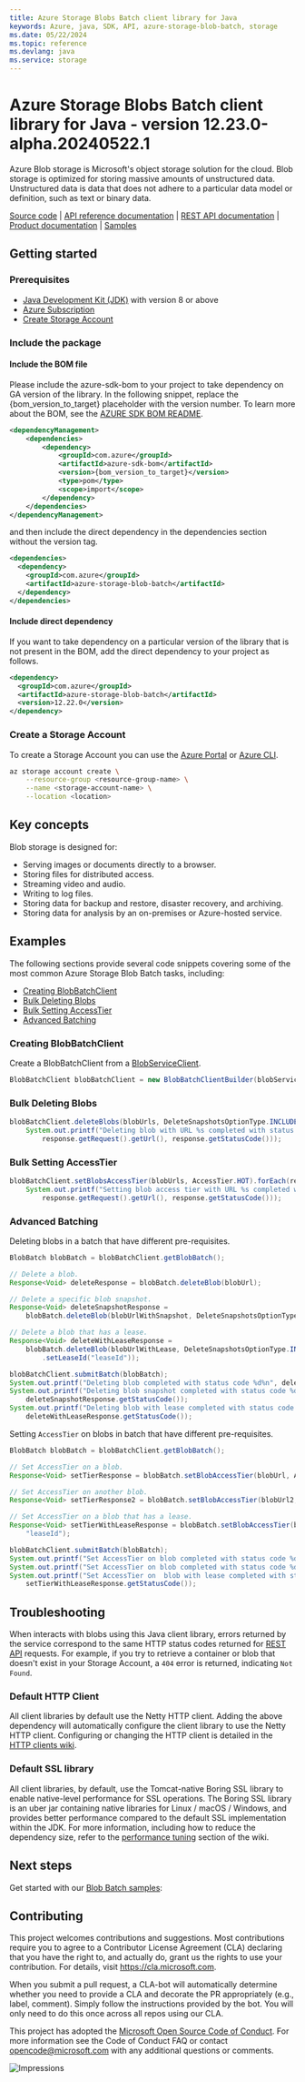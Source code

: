 ```yaml
---
title: Azure Storage Blobs Batch client library for Java
keywords: Azure, java, SDK, API, azure-storage-blob-batch, storage
ms.date: 05/22/2024
ms.topic: reference
ms.devlang: java
ms.service: storage
---
```

# Azure Storage Blobs Batch client library for Java - version 12.23.0-alpha.20240522.1 


Azure Blob storage is Microsoft's object storage solution for the cloud. Blob
storage is optimized for storing massive amounts of unstructured data.
Unstructured data is data that does not adhere to a particular data model or
definition, such as text or binary data.

[Source code][source] | [API reference documentation][docs] | [REST API documentation][rest_docs] | [Product documentation][product_docs] | [Samples][samples]

## Getting started

### Prerequisites

- [Java Development Kit (JDK)][jdk] with version 8 or above
- [Azure Subscription][azure_subscription]
- [Create Storage Account][storage_account]

### Include the package

#### Include the BOM file

Please include the azure-sdk-bom to your project to take dependency on GA version of the library. In the following snippet, replace the {bom_version_to_target} placeholder with the version number.
To learn more about the BOM, see the [AZURE SDK BOM README](https://github.com/Azure/azure-sdk-for-java/blob/main/sdk/boms/azure-sdk-bom/README.md).

```xml
<dependencyManagement>
    <dependencies>
        <dependency>
            <groupId>com.azure</groupId>
            <artifactId>azure-sdk-bom</artifactId>
            <version>{bom_version_to_target}</version>
            <type>pom</type>
            <scope>import</scope>
        </dependency>
    </dependencies>
</dependencyManagement>
```
and then include the direct dependency in the dependencies section without the version tag.

```xml
<dependencies>
  <dependency>
    <groupId>com.azure</groupId>
    <artifactId>azure-storage-blob-batch</artifactId>
  </dependency>
</dependencies>
```

#### Include direct dependency
If you want to take dependency on a particular version of the library that is not present in the BOM,
add the direct dependency to your project as follows.

[//]: # ({x-version-update-start;com.azure:azure-storage-blob-batch;current})
```xml
<dependency>
  <groupId>com.azure</groupId>
  <artifactId>azure-storage-blob-batch</artifactId>
  <version>12.22.0</version>
</dependency>
```
[//]: # ({x-version-update-end})

### Create a Storage Account
To create a Storage Account you can use the [Azure Portal][azure_portal] or [Azure CLI][storage_account_create_cli].

```bash
az storage account create \
    --resource-group <resource-group-name> \
    --name <storage-account-name> \
    --location <location>
```

## Key concepts

Blob storage is designed for:

- Serving images or documents directly to a browser.
- Storing files for distributed access.
- Streaming video and audio.
- Writing to log files.
- Storing data for backup and restore, disaster recovery, and archiving.
- Storing data for analysis by an on-premises or Azure-hosted service.

## Examples

The following sections provide several code snippets covering some of the most common Azure Storage Blob Batch tasks, including:

- [Creating BlobBatchClient](#creating-blobbatchclient)
- [Bulk Deleting Blobs](#bulk-deleting-blobs)
- [Bulk Setting AccessTier](#bulk-setting-accesstier)
- [Advanced Batching](#advanced-batching)

### Creating BlobBatchClient

Create a BlobBatchClient from a [BlobServiceClient][blob_service_client].

```java readme-sample-creatingBlobBatchClient
BlobBatchClient blobBatchClient = new BlobBatchClientBuilder(blobServiceClient).buildClient();
```

### Bulk Deleting Blobs

```java readme-sample-bulkDeletingBlobs
blobBatchClient.deleteBlobs(blobUrls, DeleteSnapshotsOptionType.INCLUDE).forEach(response ->
    System.out.printf("Deleting blob with URL %s completed with status code %d%n",
        response.getRequest().getUrl(), response.getStatusCode()));
```

### Bulk Setting AccessTier

```java readme-sample-bulkSettingAccessTier
blobBatchClient.setBlobsAccessTier(blobUrls, AccessTier.HOT).forEach(response ->
    System.out.printf("Setting blob access tier with URL %s completed with status code %d%n",
        response.getRequest().getUrl(), response.getStatusCode()));
```

### Advanced Batching

Deleting blobs in a batch that have different pre-requisites.

```java readme-sample-advancedBatchingDelete
BlobBatch blobBatch = blobBatchClient.getBlobBatch();

// Delete a blob.
Response<Void> deleteResponse = blobBatch.deleteBlob(blobUrl);

// Delete a specific blob snapshot.
Response<Void> deleteSnapshotResponse =
    blobBatch.deleteBlob(blobUrlWithSnapshot, DeleteSnapshotsOptionType.ONLY, null);

// Delete a blob that has a lease.
Response<Void> deleteWithLeaseResponse =
    blobBatch.deleteBlob(blobUrlWithLease, DeleteSnapshotsOptionType.INCLUDE, new BlobRequestConditions()
        .setLeaseId("leaseId"));

blobBatchClient.submitBatch(blobBatch);
System.out.printf("Deleting blob completed with status code %d%n", deleteResponse.getStatusCode());
System.out.printf("Deleting blob snapshot completed with status code %d%n",
    deleteSnapshotResponse.getStatusCode());
System.out.printf("Deleting blob with lease completed with status code %d%n",
    deleteWithLeaseResponse.getStatusCode());
```

Setting `AccessTier` on blobs in batch that have different pre-requisites.

```java readme-sample-advancedBatchingSetTier
BlobBatch blobBatch = blobBatchClient.getBlobBatch();

// Set AccessTier on a blob.
Response<Void> setTierResponse = blobBatch.setBlobAccessTier(blobUrl, AccessTier.COOL);

// Set AccessTier on another blob.
Response<Void> setTierResponse2 = blobBatch.setBlobAccessTier(blobUrl2, AccessTier.ARCHIVE);

// Set AccessTier on a blob that has a lease.
Response<Void> setTierWithLeaseResponse = blobBatch.setBlobAccessTier(blobUrlWithLease, AccessTier.HOT,
    "leaseId");

blobBatchClient.submitBatch(blobBatch);
System.out.printf("Set AccessTier on blob completed with status code %d%n", setTierResponse.getStatusCode());
System.out.printf("Set AccessTier on blob completed with status code %d%n", setTierResponse2.getStatusCode());
System.out.printf("Set AccessTier on  blob with lease completed with status code %d%n",
    setTierWithLeaseResponse.getStatusCode());
```

## Troubleshooting

When interacts with blobs using this Java client library, errors returned by the service correspond to the same HTTP
status codes returned for [REST API][error_codes] requests. For example, if you try to retrieve a container or blob that
doesn't exist in your Storage Account, a `404` error is returned, indicating `Not Found`.

### Default HTTP Client
All client libraries by default use the Netty HTTP client. Adding the above dependency will automatically configure
the client library to use the Netty HTTP client. Configuring or changing the HTTP client is detailed in the
[HTTP clients wiki](https://github.com/Azure/azure-sdk-for-java/wiki/HTTP-clients).

### Default SSL library
All client libraries, by default, use the Tomcat-native Boring SSL library to enable native-level performance for SSL
operations. The Boring SSL library is an uber jar containing native libraries for Linux / macOS / Windows, and provides
better performance compared to the default SSL implementation within the JDK. For more information, including how to
reduce the dependency size, refer to the [performance tuning][performance_tuning] section of the wiki.

## Next steps

Get started with our [Blob Batch samples][blob_samples]:

## Contributing

This project welcomes contributions and suggestions. Most contributions require you to agree to a Contributor License Agreement (CLA) declaring that you have the right to, and actually do, grant us the rights to use your contribution. For details, visit https://cla.microsoft.com.

When you submit a pull request, a CLA-bot will automatically determine whether you need to provide a CLA and decorate the PR appropriately (e.g., label, comment). Simply follow the instructions provided by the bot. You will only need to do this once across all repos using our CLA.

This project has adopted the [Microsoft Open Source Code of Conduct](https://opensource.microsoft.com/codeofconduct/). For more information see the Code of Conduct FAQ or contact opencode@microsoft.com with any additional questions or comments.

<!-- LINKS -->
[source]: https://github.com/Azure/azure-sdk-for-java/blob/main/sdk/storage/azure-storage-blob-batch/src/main/java
[docs]: https://azure.github.io/azure-sdk-for-java/
[rest_docs]: /rest/api/storageservices/blob-service-rest-api
[product_docs]: /azure/storage/blobs/storage-blobs-overview
[samples]: https://github.com/Azure/azure-sdk-for-java/blob/main/sdk/storage/azure-storage-blob-batch/src/samples
[jdk]: /java/azure/jdk/?view=azure-java-stable
[azure_subscription]: https://azure.microsoft.com/free/
[storage_account]: /azure/storage/common/storage-quickstart-create-account?tabs=azure-portal
[azure_portal]: /azure/storage/common/storage-account-create?tabs=azure-portal
[storage_account_create_cli]: /azure/storage/common/storage-quickstart-create-account?tabs=azure-cli
[blob_service_client]: https://github.com/Azure/azure-sdk-for-java/tree/main/sdk/storage/azure-storage-blob#create-a-storage-account
[error_codes]: /rest/api/storageservices/blob-service-error-codes
[blob_samples]: https://github.com/Azure/azure-sdk-for-java/blob/main/sdk/storage/azure-storage-blob-batch/src/samples/README.md
[cla]: https://cla.microsoft.com
[coc]: https://opensource.microsoft.com/codeofconduct/
[coc_faq]: https://opensource.microsoft.com/codeofconduct/faq/
[coc_contact]: mailto:opencode@microsoft.com
[performance_tuning]: https://github.com/Azure/azure-sdk-for-java/wiki/Performance-Tuning

![Impressions](https://azure-sdk-impressions.azurewebsites.net/api/impressions/azure-sdk-for-java%2Fsdk%2Fstorage%2Fazure-storage-blob-batch%2FREADME.png)

